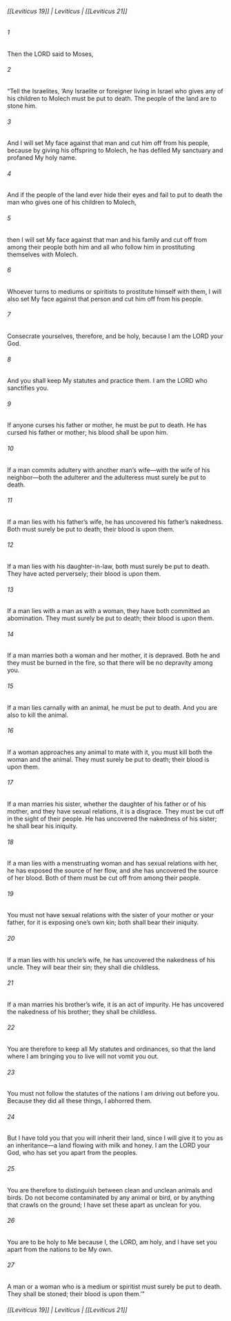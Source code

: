 ###### [[Leviticus 19]] | Leviticus | [[Leviticus 21]]

###### 1
Then the LORD said to Moses,
###### 2
“Tell the Israelites, ‘Any Israelite or foreigner living in Israel who gives any of his children to Molech must be put to death. The people of the land are to stone him.
###### 3
And I will set My face against that man and cut him off from his people, because by giving his offspring to Molech, he has defiled My sanctuary and profaned My holy name.
###### 4
And if the people of the land ever hide their eyes and fail to put to death the man who gives one of his children to Molech,
###### 5
then I will set My face against that man and his family and cut off from among their people both him and all who follow him in prostituting themselves with Molech.
###### 6
Whoever turns to mediums or spiritists to prostitute himself with them, I will also set My face against that person and cut him off from his people.
###### 7
Consecrate yourselves, therefore, and be holy, because I am the LORD your God.
###### 8
And you shall keep My statutes and practice them. I am the LORD who sanctifies you.
###### 9
If anyone curses his father or mother, he must be put to death. He has cursed his father or mother; his blood shall be upon him.
###### 10
If a man commits adultery with another man’s wife—with the wife of his neighbor—both the adulterer and the adulteress must surely be put to death.
###### 11
If a man lies with his father’s wife, he has uncovered his father’s nakedness. Both must surely be put to death; their blood is upon them.
###### 12
If a man lies with his daughter-in-law, both must surely be put to death. They have acted perversely; their blood is upon them.
###### 13
If a man lies with a man as with a woman, they have both committed an abomination. They must surely be put to death; their blood is upon them.
###### 14
If a man marries both a woman and her mother, it is depraved. Both he and they must be burned in the fire, so that there will be no depravity among you.
###### 15
If a man lies carnally with an animal, he must be put to death. And you are also to kill the animal.
###### 16
If a woman approaches any animal to mate with it, you must kill both the woman and the animal. They must surely be put to death; their blood is upon them.
###### 17
If a man marries his sister, whether the daughter of his father or of his mother, and they have sexual relations, it is a disgrace. They must be cut off in the sight of their people. He has uncovered the nakedness of his sister; he shall bear his iniquity.
###### 18
If a man lies with a menstruating woman and has sexual relations with her, he has exposed the source of her flow, and she has uncovered the source of her blood. Both of them must be cut off from among their people.
###### 19
You must not have sexual relations with the sister of your mother or your father, for it is exposing one’s own kin; both shall bear their iniquity.
###### 20
If a man lies with his uncle’s wife, he has uncovered the nakedness of his uncle. They will bear their sin; they shall die childless.
###### 21
If a man marries his brother’s wife, it is an act of impurity. He has uncovered the nakedness of his brother; they shall be childless.
###### 22
You are therefore to keep all My statutes and ordinances, so that the land where I am bringing you to live will not vomit you out.
###### 23
You must not follow the statutes of the nations I am driving out before you. Because they did all these things, I abhorred them.
###### 24
But I have told you that you will inherit their land, since I will give it to you as an inheritance—a land flowing with milk and honey. I am the LORD your God, who has set you apart from the peoples.
###### 25
You are therefore to distinguish between clean and unclean animals and birds. Do not become contaminated by any animal or bird, or by anything that crawls on the ground; I have set these apart as unclean for you.
###### 26
You are to be holy to Me because I, the LORD, am holy, and I have set you apart from the nations to be My own.
###### 27
A man or a woman who is a medium or spiritist must surely be put to death. They shall be stoned; their blood is upon them.’”

###### [[Leviticus 19]] | Leviticus | [[Leviticus 21]]
